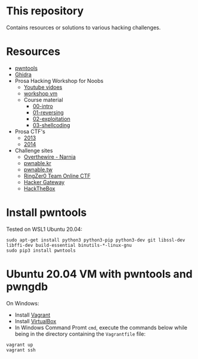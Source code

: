 # This repository
Contains resources or solutions to various hacking challenges.

# Resources
* [pwntools](https://github.com/Gallopsled/pwntools)
* [Ghidra](https://ghidra-sre.org/)
* Prosa Hacking Workshop for Noobs
    *  [Youtube vidoes](https://www.youtube.com/channel/UCkrcc5UJDJdHwzRMxZgU0QQ/videos?view=0&shelf_id=0&sort=dd)
    *  [workshop vm](https://github.com/RobertLarsen/ProsaWorkshop)
    *  Course material
        * [00-intro](http://www.the-playground.dk/00-intro.html)
        * [01-reversing](http://www.the-playground.dk/01-reversing.html)
        * [02-exploitation](http://www.the-playground.dk/02-exploitation.html)
        * [03-shellcoding](http://www.the-playground.dk/03-shellcoding.html)
* Prosa CTF's
    * [2013](http://ctf2013.the-playground.dk/index.php?page=udfordringer)
    * [2014](http://ctf2014.the-playground.dk/index.php?page=udfordringer)
* Challenge sites
    * [Overthewire - Narnia](https://overthewire.org/wargames/narnia/) 
	* [pwnable.kr](https://pwnable.kr/play.php)
	* [pwnable.tw](https://pwnable.tw/challenge/)
	* [RingZer0 Team Online CTF](https://ringzer0ctf.com/challenges)
	* [Hacker Gateway](https://www.hackergateway.com/challenges)
	* [HackTheBox](https://www.hackthebox.eu/)

# Install pwntools
Tested on WSL1 Ubuntu 20.04:

```
sudo apt-get install python3 python3-pip python3-dev git libssl-dev libffi-dev build-essential binutils-*-linux-gnu
sudo pip3 install pwntools
```

# Ubuntu 20.04 VM with pwntools and pwngdb

On Windows:

* Install [Vagrant](https://www.vagrantup.com/downloads)
* Install [VirtualBox](https://www.virtualbox.org/wiki/Downloads)
* In Windows Command Promt `cmd`, execute the commands below while being in the directory containing the `Vagrantfile` file:

```
vagrant up
vagrant ssh
```
